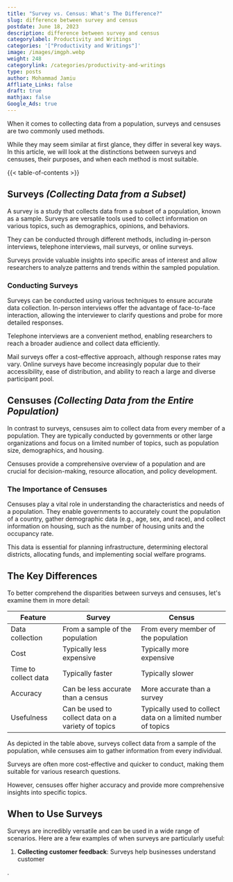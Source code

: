 ```yaml
---
title: "Survey vs. Census: What's The Difference?"
slug: difference between survey and census
postdate: June 18, 2023
description: difference between survey and census
categorylabel: Productivity and Writings
categories: '["Productivity and Writings"]'
image: /images/imgph.webp
weight: 248
categorylink: /categories/productivity-and-writings
type: posts
author: Mohammad Jamiu
Affliate_Links: false
draft: true
mathjax: false
Google_Ads: true
---
```

When it comes to collecting data from a population, surveys and censuses are two commonly used methods. 

While they may seem similar at first glance, they differ in several key ways. In this article, we will look at the distinctions between surveys and censuses, their purposes, and when each method is most suitable.

{{< table-of-contents >}}

## **Surveys *(Collecting Data from a Subset)***

A survey is a study that collects data from a subset of a population, known as a sample. Surveys are versatile tools used to collect information on various topics, such as demographics, opinions, and behaviors. 

They can be conducted through different methods, including in-person interviews, telephone interviews, mail surveys, or online surveys. 

Surveys provide valuable insights into specific areas of interest and allow researchers to analyze patterns and trends within the sampled population.

### **Conducting Surveys**

Surveys can be conducted using various techniques to ensure accurate data collection. In-person interviews offer the advantage of face-to-face interaction, allowing the interviewer to clarify questions and probe for more detailed responses.

Telephone interviews are a convenient method, enabling researchers to reach a broader audience and collect data efficiently. 

Mail surveys offer a cost-effective approach, although response rates may vary. Online surveys have become increasingly popular due to their accessibility, ease of distribution, and ability to reach a large and diverse participant pool.

## **Censuses *(Collecting Data from the Entire Population)***

In contrast to surveys, censuses aim to collect data from every member of a population. They are typically conducted by governments or other large organizations and focus on a limited number of topics, such as population size, demographics, and housing. 

Censuses provide a comprehensive overview of a population and are crucial for decision-making, resource allocation, and policy development.

### **The Importance of Censuses**

Censuses play a vital role in understanding the characteristics and needs of a population. They enable governments to accurately count the population of a country, gather demographic data (e.g., age, sex, and race), and collect information on housing, such as the number of housing units and the occupancy rate. 

This data is essential for planning infrastructure, determining electoral districts, allocating funds, and implementing social welfare programs.

## **The Key Differences**

To better comprehend the disparities between surveys and censuses, let's examine them in more detail:

| Feature              | Survey                                             | Census                                                       |
| -------------------- | -------------------------------------------------- | ------------------------------------------------------------ |
| Data collection      | From a sample of the population                    | From every member of the population                          |
| Cost                 | Typically less expensive                           | Typically more expensive                                     |
| Time to collect data | Typically faster                                   | Typically slower                                             |
| Accuracy             | Can be less accurate than a census                 | More accurate than a survey                                  |
| Usefulness           | Can be used to collect data on a variety of topics | Typically used to collect data on a limited number of topics |



As depicted in the table above, surveys collect data from a sample of the population, while censuses aim to gather information from every individual. 

Surveys are often more cost-effective and quicker to conduct, making them suitable for various research questions. 

However, censuses offer higher accuracy and provide more comprehensive insights into specific topics.

## **When to Use Surveys**

Surveys are incredibly versatile and can be used in a wide range of scenarios. Here are a few examples of when surveys are particularly useful:

1. **Collecting customer feedback**: Surveys help businesses understand customer

.